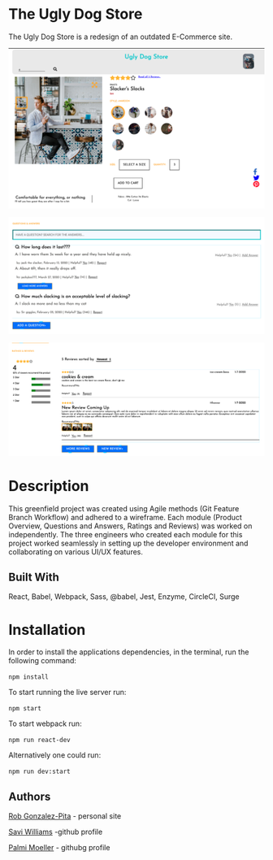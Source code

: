 # The Ugly Dog Store

The Ugly Dog Store is a redesign of an outdated E-Commerce site.

![Product Overview](./assets/po2.png)

![Questions and Answers](./assets/qa1.png)

![Ratings and Reviews](./assets/rr3.png)

# Description

This greenfield project was created using Agile methods (Git Feature Branch Workflow) and adhered to a wireframe. Each module (Product Overview, Questions and Answers, Ratings and Reviews) was worked on independently. The three engineers who created each module for this project worked seamlessly in setting up the developer environment and collaborating on various UI/UX features.

## Built With

React,
Babel,
Webpack,
Sass,
@babel,
Jest,
Enzyme,
CircleCI,
Surge


# Installation

In order to install the applications dependencies, in the terminal, run the following command:

`npm install`

To start running the live server run:

`npm start`

To start webpack run:

`npm run react-dev`

Alternatively one could run:

`npm run dev:start`

## Authors

[Rob Gonzalez-Pita](http://robpita.com) - personal site

[Savi Williams](https://github.com/savi1623) -github profile

[Palmi Moeller](https://github.com/Palmipalooza) - githubg profile
